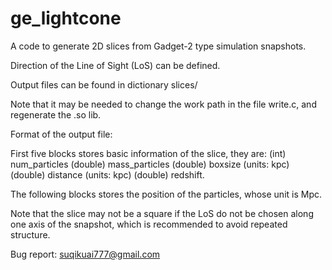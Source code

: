 ge_lightcone
============

A code to generate 2D slices from Gadget-2 type simulation snapshots.

Direction of the Line of Sight (LoS) can be defined.

Output files can be found in dictionary slices/

Note that it may be needed to change the work path in the file write.c, and regenerate the .so lib.

Format of the output file:

  First five blocks stores basic information of the slice, they are:
(int) num_particles (double) mass_particles (double) boxsize (units: kpc) (double) distance (units: kpc) (double) redshift.

The following blocks stores the position of the particles, whose unit is Mpc.

Note that the slice may not be a square if the LoS do not be chosen along one axis of the snapshot, which is recommended to avoid repeated structure.

Bug report: suqikuai777@gmail.com
